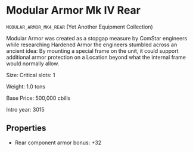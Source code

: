 # Modular Armor Mk IV Rear

`MODULAR_ARMOR_MK4_REAR` (Yet Another Equipment Collection)

Modular Armor was created as a stopgap measure by ComStar engineers while researching Hardened Armor the engineers stumbled across an ancient idea: By mounting a special frame on the unit, it could support additional armor protection on a Location beyond what the internal frame would normally allow.

Size: Critical slots: 1

Weight: 1.0 tons

Base Price: 500,000 cbills

Intro year: 3015

## Properties
* Rear component armor bonus: +32 
